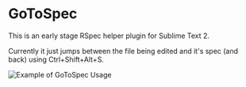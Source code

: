 GoToSpec
========

This is an early stage RSpec helper plugin for Sublime Text 2.

Currently it just jumps between the file being edited and it's spec (and back) using Ctrl+Shift+Alt+S.

![Example of GoToSpec Usage](https://github.com/webbynode/GoToSpec/raw/master/GoToSpec.gif)
